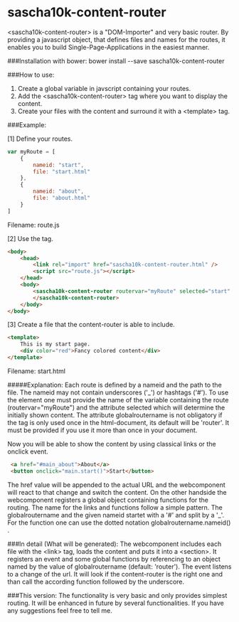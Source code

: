 # sascha10k-content-router
&lt;sascha10k-content-router&gt; is a "DOM-Importer" and very basic router. By providing a javascript object, that defines files and names for the routes, it enables you to build Single-Page-Applications in the easiest manner. 

###Installation with bower: 
bower install --save sascha10k-content-router

###How to use:
1. Create a global variable in javscript containing your routes.
2. Add the &lt;sascha10k-content-router&gt; tag where you want to display the content.
3. Create your files with the content and surround it with a &lt;template&gt; tag.

###Example:

[1] Define your routes.
```javascript
var myRoute = [
    {
        nameid: "start",
        file: "start.html"
    },
    {
        nameid: "about",
        file: "about.html"
    }
]
```
Filename: route.js

[2] Use the tag.
```HTML
<body>
    <head>
        <link rel="import" href="sascha10k-content-router.html" />
        <script src="route.js"></script>
    </head>
    <body>
        <sascha10k-content-router routervar="myRoute" selected="start" globalroutername="main">
        </sascha10k-content-router>
    </body>
</body>
```

[3] Create a file that the content-router is able to include.
```HTML
<template>
    This is my start page.
    <div color="red">Fancy colored content</div>
</template>
```
Filename: start.html

#####Explanation:
Each route is defined by a nameid and the path to the file. The nameid may not contain underscores ('_') or hashtags ('#').
To use the element one must provide the name of the variable containing the route (routervar="myRoute") and the attribute 
selected which will determine the initially shown content.
The attribute globalroutername is not obligatory if the tag is only used once in the html-document, its default will be 'router'.
It must be provided if you use it more than once in your document.

Now you will be able to show the content by using classical links or the onclick event.
```HTML
 <a href="#main_about">About</a>
 <button onclick="main.start()">Start</button>
```

The href value will be appended to the actual URL and the webcomponent will react to that change and switch the content.
On the other handside the webcomponent registers a global object containing functions for the routing. 
The name for the links and functions follow a simple pattern. The globalroutername and the given nameid startet with a '#' and split by a '_'. 
For the function one can use the dotted notation globalroutername.nameid() .

###In detail (What will be generated):
The webcomponent includes each file with the &lt;link&gt; tag, loads the content and puts it into a &lt;section&gt;. It registers an event and
some global functions by referencing to an object named by the value of globalroutername (default: 'router'). The event listens to a change
of the url. It will look if the content-router is the right one and than call the according function followed by the underscore.

###This version:
The functionality is very basic and only provides simplest routing. It will be enhanced in future by several functionalities.
If you have any suggestions feel free to tell me.

